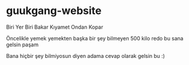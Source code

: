 # guukgang-website
Biri Yer Biri Bakar Kıyamet Ondan Kopar 

Öncelikle yemek yemekten başka bir şey bilmeyen 500 kilo redo bu sana gelsin paşam

Bana hiçbir şey bilmiyosun diyen adama cevap olarak gelsin bu :)
